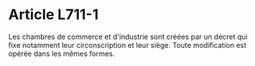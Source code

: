 # Article L711-1

Les chambres de commerce et d'industrie sont créées par un décret qui fixe notamment leur circonscription et leur siège. Toute modification est opérée dans les mêmes formes.